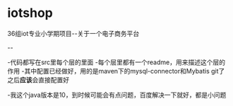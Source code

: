 # iotshop
36组iot专业小学期项目--关于一个电子商务平台

--

-代码都写在src里每个层的里面
-每个层里都有一个readme，用来描述这个层的作用
-其中配置已经做好，用的是maven下的mysql-connector和Mybatis
git了之后**应该**会直接配置好

-我这个java版本是10，到时候可能会有点问题，百度解决一下就好，都是小问题
